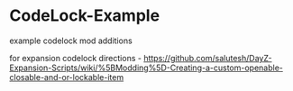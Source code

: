 # CodeLock-Example
 example codelock mod additions


for expansion codelock directions - 
https://github.com/salutesh/DayZ-Expansion-Scripts/wiki/%5BModding%5D-Creating-a-custom-openable-closable-and-or-lockable-item
